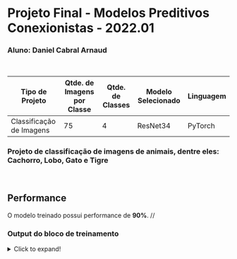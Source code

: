 # Projeto Final - Modelos Preditivos Conexionistas - 2022.01

### Aluno: Daniel Cabral Arnaud

<br>

|**Tipo de Projeto**|**Qtde. de Imagens por Classe**|**Qtde. de Classes**|**Modelo Selecionado**|**Linguagem**|
|--|--|--|--|--|
Classificação de Imagens| 75 | 4 |ResNet34|PyTorch|

### Projeto de classificação de imagens de animais, dentre eles: Cachorro, Lobo, Gato e Tigre

<br>


## Performance

O modelo treinado possui performance de **90%**.
//

### Output do bloco de treinamento

<details>
  <summary>Click to expand!</summary>
  
  ```text
    Você deve colar aqui a saída do bloco de treinamento do notebook, contendo todas as épocas e saídas do treinamento
  ```
</details>

